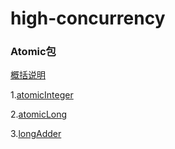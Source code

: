 # high-concurrency
### Atomic包
[概括说明](https://github.com/l81893521/high-concurrency/blob/master/src/main/java/com/will/highconcurrency/example/package-info.java)

1.[atomicInteger](https://github.com/l81893521/high-concurrency/blob/master/src/main/java/com/will/highconcurrency/example/atomic/AtomicExample1.java)

2.[atomicLong](https://github.com/l81893521/high-concurrency/blob/master/src/main/java/com/will/highconcurrency/example/atomic/AtomicExample2.java)

3.[longAdder](https://github.com/l81893521/high-concurrency/blob/master/src/main/java/com/will/highconcurrency/example/atomic/AtomicExample3.java)
